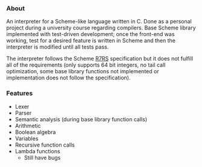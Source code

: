 ### About ###
An interpreter for a Scheme-like language written in C. Done as a personal project during a university course regarding compilers. Base Scheme library implemented with test-driven development; once the front-end was working, test for a desired feature is written in Scheme and then the interpreter is modified until all tests pass.

The interpreter follows the Scheme [R7RS](https://small.r7rs.org/attachment/r7rs.pdf) specification but it does not fulfill all of the requirements (only supports 64 bit integers, no tail call optimization, some base library functions not implemented or implementation does not follow the specification).

### Features ###
* Lexer
* Parser
* Semantic analysis (during base library function calls)
* Arithmetic
* Boolean algebra
* Variables
* Recursive function calls
* Lambda functions
  * Still have bugs
